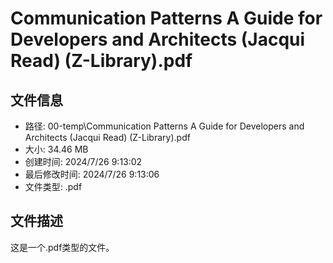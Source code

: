 ﻿# Communication Patterns A Guide for Developers and Architects (Jacqui Read) (Z-Library).pdf

## 文件信息
- 路径: 00-temp\Communication Patterns A Guide for Developers and Architects (Jacqui Read) (Z-Library).pdf
- 大小: 34.46 MB
- 创建时间: 2024/7/26 9:13:02
- 最后修改时间: 2024/7/26 9:13:06
- 文件类型: .pdf

## 文件描述
这是一个.pdf类型的文件。

